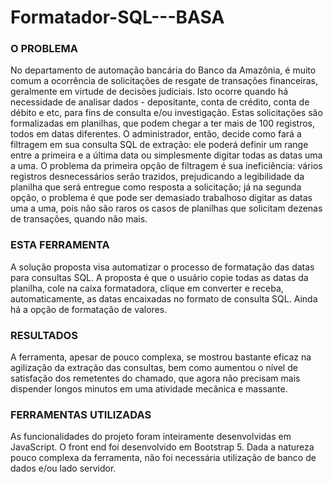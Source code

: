 # Formatador-SQL---BASA
### O PROBLEMA ##
No departamento de automação bancária do Banco da Amazônia, é muito comum a ocorrência de solicitações de resgate de transações financeiras, geralmente
em virtude de decisões judiciais. Isto ocorre quando há necessidade de analisar dados - depositante, conta de crédito, conta de débito e etc, para fins de consulta e/ou investigação. Estas solicitações são formalizadas em planilhas, que podem chegar a ter mais de 100 registros, todos em datas diferentes.
O administrador, então, decide como fará a filtragem em sua consulta SQL de extração: ele poderá definir um range entre a primeira e a última data ou simplesmente digitar todas as datas uma a uma. O problema da primeira opção de filtragem é sua ineficiência: vários registros desnecessários serão trazidos, prejudicando a legibilidade da planilha que será entregue como resposta a solicitação; já na segunda opção, o problema é que pode ser demasiado trabalhoso digitar as datas uma a uma, pois não são raros os casos de planilhas que solicitam dezenas de transações, quando não mais. 
### ESTA FERRAMENTA ###
A solução proposta visa automatizar o processo de formatação das datas para consultas SQL. A proposta é que o usuário copie todas as datas da planilha, cole na caixa formatadora, clique em converter e receba, automaticamente, as datas encaixadas no formato de consulta SQL. Ainda há a opção de formatação de valores.
### RESULTADOS ###
A ferramenta, apesar de pouco complexa, se mostrou bastante eficaz na agilização da extração das consultas, bem como aumentou o nível de satisfação dos remetentes do chamado, que agora não precisam mais dispender longos minutos em uma atividade mecânica e massante. 
### FERRAMENTAS UTILIZADAS ###
As funcionalidades do projeto foram inteiramente desenvolvidas em JavaScript. O front end foi desenvolvido em Bootstrap 5. Dada a natureza pouco complexa da ferramenta, não foi necessária utilização de banco de dados e/ou lado servidor.
